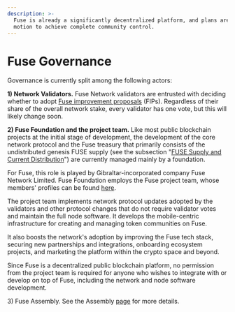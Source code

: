 ```yaml
---
description: >-
  Fuse is already a significantly decentralized platform, and plans are in
  motion to achieve complete community control.
---
```


# Fuse Governance

Governance is currently split among the following actors:

**1) Network Validators.** Fuse Network validators are entrusted with deciding whether to adopt [Fuse improvement proposals](https://docs.fuse.io/general/fips) (FIPs). Regardless of their share of the overall network stake, every validator has one vote, but this will likely change soon.

**2) Fuse Foundation and the project team.** Like most public blockchain projects at the initial stage of development, the development of the core network protocol and the Fuse treasury that primarily consists of the undistributed genesis FUSE supply (see the subsection "[FUSE Supply and Current Distribution](https://docs.fuse.io/general/fuse-token/fuse-supply-and-current-distribution)") are currently managed mainly by a foundation.

For Fuse, this role is played by Gibraltar-incorporated company Fuse Network Limited. Fuse Foundation employs the Fuse project team, whose members' profiles can be found [here](https://fuse.io/about).

The project team implements network protocol updates adopted by the validators and other protocol changes that do not require validator votes and maintain the full node software. It develops the mobile-centric infrastructure for creating and managing token communities on Fuse.

It also boosts the network's adoption by improving the Fuse tech stack, securing new partnerships and integrations, onboarding ecosystem projects, and marketing the platform within the crypto space and beyond.

Since Fuse is a decentralized public blockchain platform, no permission from the project team is required for anyone who wishes to integrate with or develop on top of Fuse, including the network and node software development.

3\) Fuse Assembly. See the Assembly [page](https://docs.fuse.io/general/fuse-governance/fuse-assembly) for more details.
